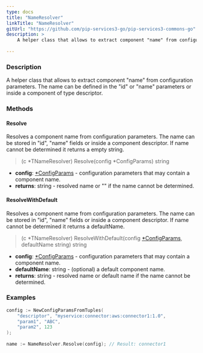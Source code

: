 ```yaml
---
type: docs
title: "NameResolver"
linkTitle: "NameResolver"
gitUrl: "https://github.com/pip-services3-go/pip-services3-commons-go"
description: > 
    A helper class that allows to extract component "name" from configuration parameters.
    
---
```

### Description
A helper class that allows to extract component "name" from configuration parameters.
The name can be defined in the "id" or "name" parameters or inside a component of type descriptor.

### Methods

#### Resolve
Resolves a component name from configuration parameters. The name can be stored in "id",
"name" fields or inside a component descriptor. If name cannot be determined it returns a empty string.

> (c *TNameResolver) Resolve(config *ConfigParams) string

- **config**: [*ConfigParams](../config_params) - configuration parameters that may contain a component name.
- **returns**: string -  resolved name or "" if the name cannot be determined.


#### ResolveWithDefault
Resolves a component name from configuration parameters.
The name can be stored in "id", "name" fields or inside a component descriptor.
If name cannot be determined it returns a defaultName.

> (c *TNameResolver) ResolveWithDefault(config [*ConfigParams](../config_params), defaultName string) string

- **config**: [*ConfigParams](../config_params) - configuration parameters that may contain a component name.
- **defaultName**: string - (optional) a default component name.
- **returns**: string - resolved name or default name if the name cannot be determined.

### Examples

```go
config := NewConfigParamsFromTuples(
    "descriptor", "myservice:connector:aws:connector1:1.0",
    "param1", "ABC",
    "param2", 123
);
 
name := NameResolver.Resolve(config); // Result: connector1

```
